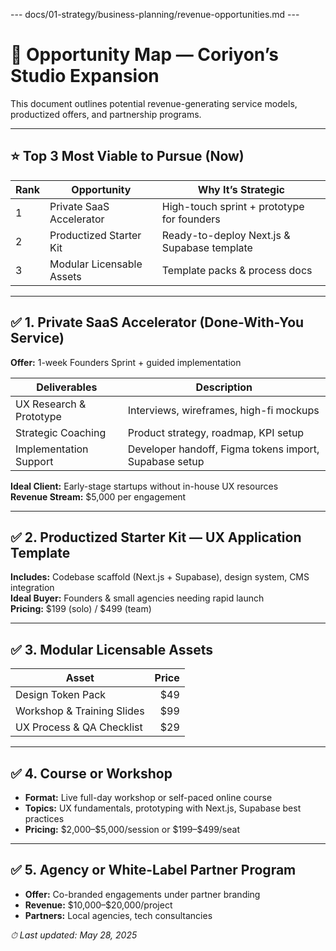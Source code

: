 --- docs/01-strategy/business-planning/revenue-opportunities.md ---
# 💼 Opportunity Map — Coriyon’s Studio Expansion

This document outlines potential revenue-generating service models, productized offers, and partnership programs.

---

## ⭐ Top 3 Most Viable to Pursue (Now)

| Rank | Opportunity               | Why It’s Strategic                        |
| ---- | ------------------------- | ----------------------------------------- |
| 1    | Private SaaS Accelerator  | High-touch sprint + prototype for founders |
| 2    | Productized Starter Kit   | Ready-to-deploy Next.js & Supabase template |
| 3    | Modular Licensable Assets | Template packs & process docs             |

---

## ✅ 1. Private SaaS Accelerator (Done-With-You Service)

**Offer:** 1-week Founders Sprint + guided implementation

| Deliverables               | Description                                            |
| -------------------------- | ------------------------------------------------------ |
| UX Research & Prototype    | Interviews, wireframes, high-fi mockups                |
| Strategic Coaching         | Product strategy, roadmap, KPI setup                   |
| Implementation Support     | Developer handoff, Figma tokens import, Supabase setup |

**Ideal Client:** Early-stage startups without in-house UX resources  
**Revenue Stream:** \$5,000 per engagement

---

## ✅ 2. Productized Starter Kit — UX Application Template

**Includes:** Codebase scaffold (Next.js + Supabase), design system, CMS integration  
**Ideal Buyer:** Founders & small agencies needing rapid launch  
**Pricing:** \$199 (solo) / \$499 (team)

---

## ✅ 3. Modular Licensable Assets

| Asset                       | Price  |
| --------------------------- | -----: |
| Design Token Pack           | \$49   |
| Workshop & Training Slides  | \$99   |
| UX Process & QA Checklist   | \$29   |

---

## ✅ 4. Course or Workshop

- **Format:** Live full-day workshop or self-paced online course  
- **Topics:** UX fundamentals, prototyping with Next.js, Supabase best practices  
- **Pricing:** \$2,000–\$5,000/session or \$199–\$499/seat

---

## ✅ 5. Agency or White-Label Partner Program

- **Offer:** Co-branded engagements under partner branding  
- **Revenue:** \$10,000–\$20,000/project  
- **Partners:** Local agencies, tech consultancies

_⏱ Last updated: May 28, 2025_
